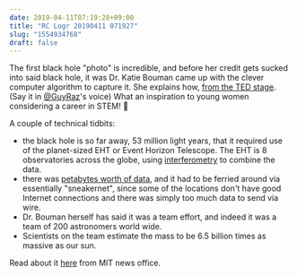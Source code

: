 ```yaml
---
date: 2019-04-11T07:19:28+09:00
title: "RC Logr 20190411 071927"
slug: "1554934768"
draft: false
---
```


The first black hole "photo" is incredible, and before her credit gets sucked into said black hole, it was Dr. Katie Bouman came up with the clever computer algorithm to capture it. She explains how, [from the TED stage](https://www.ted.com/talks/katie_bouman_what_does_a_black_hole_look_like). (Say it in [@GuyRaz](https://twitter.com/guyraz)'s voice) What an inspiration to young women considering a career in STEM! 👭

A couple of technical tidbits: 

* the black hole is so far away, 53 million light years, that it required use of the planet-sized EHT or Event Horizon Telescope. The EHT is 8 observatories across the globe, using [interferometry](https://en.wikipedia.org/wiki/Interferometry) to combine the data. 
* there was [petabytes worth of data](https://twitter.com/MIT_CSAIL/status/1116007460039483392), and it had to be ferried around via essentially "sneakernet", since some of the locations don't have good Internet connections and there was simply too much data to send via wire. 
* Dr. Bouman herself has said it was a team effort, and indeed it was a team of 200 astronomers world wide. 
* Scientists on the team estimate the mass to be 6.5 billion times as massive as our sun.

Read about it [here](https://news.mit.edu/2019/mit-haystack-first-image-black-hole-0410) from MIT news office. 
